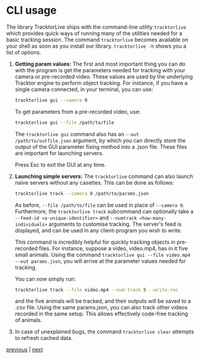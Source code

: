 # CLI usage

The library TracktorLive ships with the command-line utility `tracktorlive`
which provides quick ways of running many of the utilities needed for a basic
tracking session. 
The command `tracktorlive` becomes available on your shell as soon as you
install our library. `tracktorlive -h` shows you a list of options. 

1. **Getting param values:** The first and most important
thing you can do with the program is get the parameters needed for tracking with
your camera or pre-recorded video. 
These values are used by the underlying Tracktor engine to perform object
tracking.
For instance, if you have a single camera
connected, in your terminal, you can use:

    ```bash
    tracktorlive gui --camera 0
    ```

    To get parameters from a pre-recorded video, use:

    ```bash
    tracktorlive gui --file /path/to/file
    ```

    The `tracktorlive gui` command also has an `--out /path/to/outfile.json`
    argument, by which you can directly store the output of the GUI parameter fixing
    method into a .json file. These files are important for launching servers.

    Press Esc to exit the GUI at any time.

2. **Launching simple servers:** The `tracktorlive` command can also launch
   naive servers without any casettes. This can be done as follows:

   ```bash
   tracktorlive track --camera 0 /path/to/params.json
   ```

    As before, `--file /path/to/file` can be used in place of `--camera 0`.
    Furthermore, the `tracktorlive track` subcommand can optionally take
    a `--feed-id <a-unique-identifier>` and `--numtrack <how-many-individuals>` arguments to
    customise tracking. The server's feed is displayed, and can be used in any
    client-program you wish to write.

    This command is incredibly helpful for quickly tracking objects in
    pre-recorded files. For instance, suppose a video, video.mp4, has in it five
    small animals. Using the command `tracktorlive gui --file video.mp4 --out params.json`, you
    will arrive at the parameter values needed for tracking.

    You can now simply run:

    ```bash
    tracktorlive track --file video.mp4 --num-track 5 --write-rec
    ```

    and the five animals will be tracked, and their outputs will be saved to a
    .csv file. Using the same params.json, you can also track other videos
    recorded in the same setup. This allows effectively code-free tracking of
    animals.

3. In case of unexplained bugs, the command `tracktorlive clear` attempts to
   refresh cached data.

[previous](installation.md) | [next](core-concepts.md)

